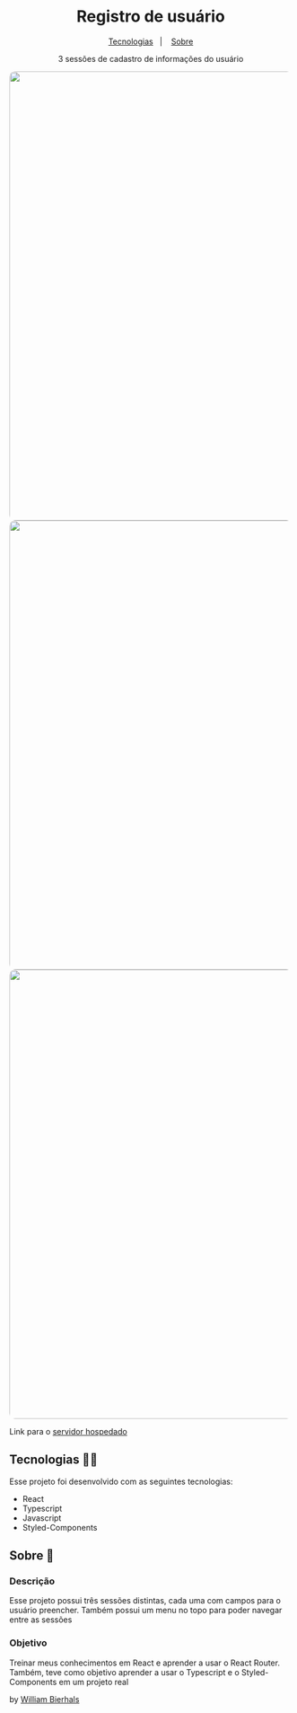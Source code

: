 <h1 align="center"> Registro de usuário </h1>
<p align="center">
  <a href="#tecnologias-">Tecnologias</a>&nbsp;&nbsp;&nbsp;|&nbsp;&nbsp;&nbsp;
  <a href="#sobre-">Sobre</a>
</p>
<p align="center"> 
  3 sessões de cadastro de informações do usuário</p>
<p align="center">
  <img src="https://user-images.githubusercontent.com/58959372/194785842-53fe8a3b-61e1-4153-8bf5-c2e7524c0b4e.png" align="center" style="border-radius: 10px" width= "800px"/>
  <img src="https://user-images.githubusercontent.com/58959372/194785875-ef43bf89-d039-48b2-a14d-23536907690e.png" align="center" style="border-radius: 10px" width= "800px"/>
  <img src="https://user-images.githubusercontent.com/58959372/194785889-232916d9-b78b-4913-869d-39b36aecaf1e.png" align="center" style="border-radius: 10px" width= "800px"/>
</p>

Link para o [servidor hospedado](https://registrodeusuario.netlify.app/)

## Tecnologias 👨‍💻 
Esse projeto foi desenvolvido com as seguintes tecnologias:
- React
- Typescript
- Javascript
- Styled-Components

## Sobre 📖


### Descrição
Esse projeto possui três sessões distintas, cada uma com campos para o usuário preencher. Também possui um menu no topo para poder navegar entre as sessões


### Objetivo
Treinar meus conhecimentos em React e aprender a usar o React Router. Também, teve como objetivo aprender a usar o Typescript e o Styled-Components em um projeto real


by [William Bierhals](https://github.com/will1Zera)
